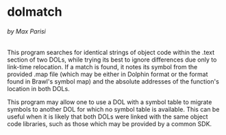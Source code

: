 # dolmatch 
###### by Max Parisi

This program searches for identical strings of object code within the .text section of two DOLs, 
while trying its best to ignore differences due only to link-time relocation.
If a match is found, it notes its symbol from the provided .map file (which
may be either in Dolphin format or the format found in Brawl's symbol map)
and the absolute addresses of the function's location in both DOLs.

This program may allow one to use a DOL with a symbol table to migrate symbols to
another DOL for which no symbol table is available. This can be useful when it is
likely that both DOLs were linked with the same object code libraries, such as those which
may be provided by a common SDK.
